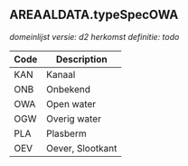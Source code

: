 ## AREAALDATA.typeSpecOWA

*domeinlijst versie: d2* *herkomst definitie: todo*

 |Code |Description	|
|	---	|	---	|
| KAN | Kanaal  |
| ONB | Onbekend |
| OWA | Open water |
| OGW | Overig water |
| PLA | Plasberm |
| OEV | Oever, Slootkant |

